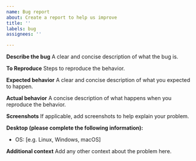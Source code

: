 ```yaml
---
name: Bug report
about: Create a report to help us improve
title: ''
labels: bug
assignees: ''

---
```


**Describe the bug**
A clear and concise description of what the bug is.

**To Reproduce**
Steps to reproduce the behavior.

**Expected behavior**
A clear and concise description of what you expected to happen.

**Actual behavior**
A concise description of what happens when you reproduce the behavior.

**Screenshots**
If applicable, add screenshots to help explain your problem.

**Desktop (please complete the following information):**
 - OS: [e.g. Linux, Windows, macOS]

**Additional context**
Add any other context about the problem here.
